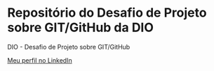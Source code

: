 # Repositório do Desafio de Projeto sobre GIT/GitHub da DIO
DIO - Desafio de Projeto sobre GIT/GitHub

[Meu perfil no LinkedIn](https://www.linkedin.com/in/nathalia-l-7b13791ab)
